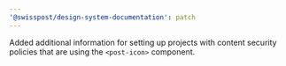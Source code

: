 ```yaml
---
'@swisspost/design-system-documentation': patch
---
```


Added additional information for setting up projects with content security policies that are using the `<post-icon>` component.
